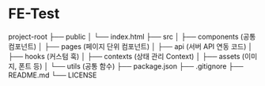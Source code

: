 # FE-Test
project-root
├── public
│   └── index.html
├── src
│   ├── components (공통 컴포넌트)
│   ├── pages (페이지 단위 컴포넌트)
│   ├── api (서버 API 연동 코드)
│   ├── hooks (커스텀 훅)
│   ├── contexts (상태 관리 Context)
│   ├── assets (이미지, 폰트 등)
│   └── utils (공통 함수)
├── package.json
├── .gitignore
├── README.md
└── LICENSE
